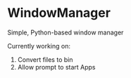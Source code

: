 # WindowManager
Simple, Python-based window manager

Currently working on:


1. Convert files to bin
2. Allow prompt to start Apps








